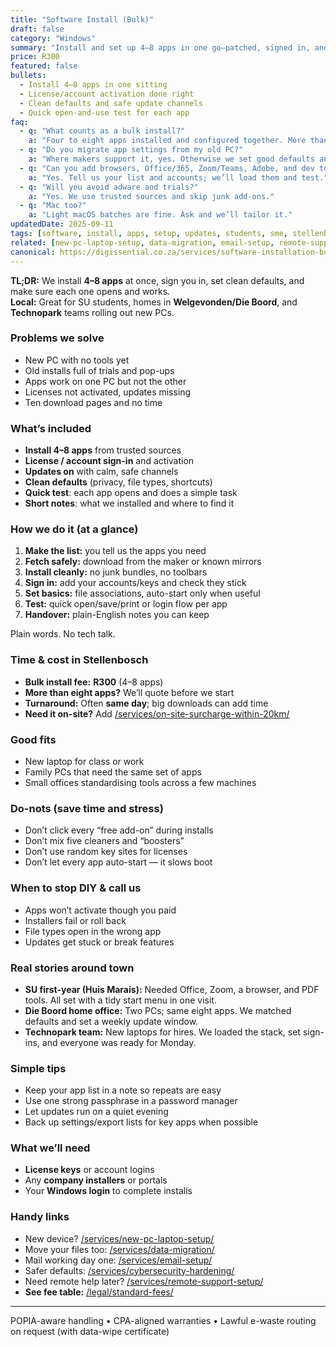 ```yaml
---
title: "Software Install (Bulk)"
draft: false
category: "Windows"
summary: "Install and set up 4–8 apps in one go—patched, signed in, and ready to work."
price: R300
featured: false
bullets:
  - Install 4–8 apps in one sitting
  - License/account activation done right
  - Clean defaults and safe update channels
  - Quick open-and-use test for each app
faq:
  - q: "What counts as a bulk install?"
    a: "Four to eight apps installed and configured together. More than eight? We’ll quote fairly."
  - q: "Do you migrate app settings from my old PC?"
    a: "Where makers support it, yes. Otherwise we set good defaults and help you sign in."
  - q: "Can you add browsers, Office/365, Zoom/Teams, Adobe, and dev tools?"
    a: "Yes. Tell us your list and accounts; we’ll load them and test."
  - q: "Will you avoid adware and trials?"
    a: "Yes. We use trusted sources and skip junk add-ons."
  - q: "Mac too?"
    a: "Light macOS batches are fine. Ask and we’ll tailor it."
updatedDate: 2025-09-11
tags: [software, install, apps, setup, updates, students, sme, stellenbosch]
related: [new-pc-laptop-setup, data-migration, email-setup, remote-support-setup, cybersecurity-hardening]
canonical: https://digissential.co.za/services/software-installation-bulk/
---
```


**TL;DR:** We install **4–8 apps** at once, sign you in, set clean defaults, and make sure each one opens and works.  
**Local:** Great for SU students, homes in **Welgevonden/Die Boord**, and **Technopark** teams rolling out new PCs.

### Problems we solve
- New PC with no tools yet  
- Old installs full of trials and pop-ups  
- Apps work on one PC but not the other  
- Licenses not activated, updates missing  
- Ten download pages and no time

### What’s included
- **Install 4–8 apps** from trusted sources  
- **License / account sign-in** and activation  
- **Updates on** with calm, safe channels  
- **Clean defaults** (privacy, file types, shortcuts)  
- **Quick test**: each app opens and does a simple task  
- **Short notes**: what we installed and where to find it

### How we do it (at a glance)
1) **Make the list:** you tell us the apps you need  
2) **Fetch safely:** download from the maker or known mirrors  
3) **Install cleanly:** no junk bundles, no toolbars  
4) **Sign in:** add your accounts/keys and check they stick  
5) **Set basics:** file associations, auto-start only when useful  
6) **Test:** quick open/save/print or login flow per app  
7) **Handover:** plain-English notes you can keep

Plain words. No tech talk.

### Time & cost in Stellenbosch
- **Bulk install fee:** **R300** (4–8 apps)  
- **More than eight apps?** We’ll quote before we start  
- **Turnaround:** Often **same day**; big downloads can add time  
- **Need it on-site?** Add [/services/on-site-surcharge-within-20km/](/services/on-site-surcharge-within-20km/)

### Good fits
- New laptop for class or work  
- Family PCs that need the same set of apps  
- Small offices standardising tools across a few machines

### Do-nots (save time and stress)
- Don’t click every “free add-on” during installs  
- Don’t mix five cleaners and “boosters”  
- Don’t use random key sites for licenses  
- Don’t let every app auto-start — it slows boot

### When to stop DIY & call us
- Apps won’t activate though you paid  
- Installers fail or roll back  
- File types open in the wrong app  
- Updates get stuck or break features

### Real stories around town
- **SU first-year (Huis Marais):** Needed Office, Zoom, a browser, and PDF tools. All set with a tidy start menu in one visit.  
- **Die Boord home office:** Two PCs; same eight apps. We matched defaults and set a weekly update window.  
- **Technopark team:** New laptops for hires. We loaded the stack, set sign-ins, and everyone was ready for Monday.

### Simple tips
- Keep your app list in a note so repeats are easy  
- Use one strong passphrase in a password manager  
- Let updates run on a quiet evening  
- Back up settings/export lists for key apps when possible

### What we’ll need
- **License keys** or account logins  
- Any **company installers** or portals  
- Your **Windows login** to complete installs

### Handy links
- New device? [/services/new-pc-laptop-setup/](/services/new-pc-laptop-setup/)  
- Move your files too: [/services/data-migration/](/services/data-migration/)  
- Mail working day one: [/services/email-setup/](/services/email-setup/)  
- Safer defaults: [/services/cybersecurity-hardening/](/services/cybersecurity-hardening/)  
- Need remote help later? [/services/remote-support-setup/](/services/remote-support-setup/)  
- **See fee table:** [/legal/standard-fees/](/legal/standard-fees/)

---

POPIA-aware handling • CPA-aligned warranties • Lawful e-waste routing on request (with data-wipe certificate)
